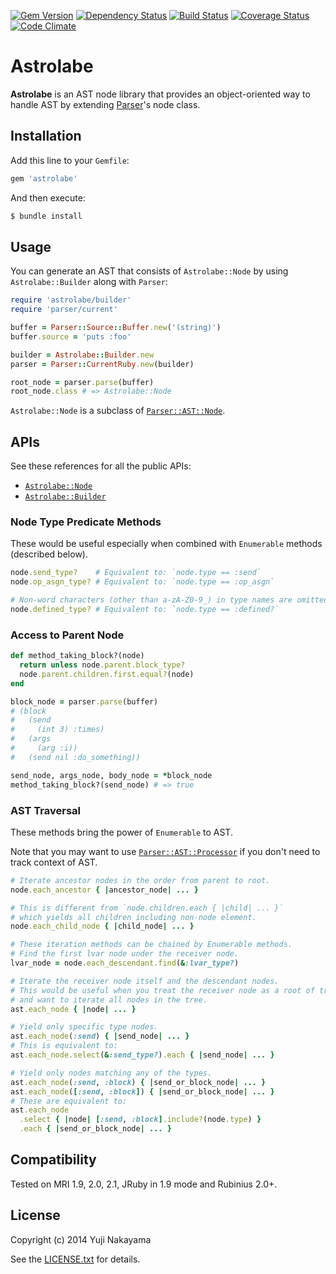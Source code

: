 [![Gem Version](http://img.shields.io/gem/v/astrolabe.svg)](http://badge.fury.io/rb/astrolabe)
[![Dependency Status](http://img.shields.io/gemnasium/yujinakayama/astrolabe.svg)](https://gemnasium.com/yujinakayama/astrolabe)
[![Build Status](https://travis-ci.org/yujinakayama/astrolabe.svg?branch=master)](https://travis-ci.org/yujinakayama/astrolabe)
[![Coverage Status](http://img.shields.io/coveralls/yujinakayama/astrolabe/master.svg)](https://coveralls.io/r/yujinakayama/astrolabe)
[![Code Climate](http://img.shields.io/codeclimate/github/yujinakayama/astrolabe.svg)](https://codeclimate.com/github/yujinakayama/astrolabe)

# Astrolabe

**Astrolabe** is an AST node library that provides an object-oriented way to handle AST by extending [Parser](https://github.com/whitequark/parser)'s node class.

## Installation

Add this line to your `Gemfile`:

```ruby
gem 'astrolabe'
```

And then execute:

```bash
$ bundle install
```

## Usage

You can generate an AST that consists of `Astrolabe::Node` by using `Astrolabe::Builder` along with `Parser`:

```ruby
require 'astrolabe/builder'
require 'parser/current'

buffer = Parser::Source::Buffer.new('(string)')
buffer.source = 'puts :foo'

builder = Astrolabe::Builder.new
parser = Parser::CurrentRuby.new(builder)

root_node = parser.parse(buffer)
root_node.class # => Astrolabe::Node
```

`Astrolabe::Node` is a subclass of [`Parser::AST::Node`](http://rubydoc.info/gems/parser/Parser/AST/Node).

## APIs

See these references for all the public APIs:

* [`Astrolabe::Node`](http://rubydoc.info/gems/astrolabe/Astrolabe/Node)
* [`Astrolabe::Builder`](http://rubydoc.info/gems/astrolabe/Astrolabe/Builder)

### Node Type Predicate Methods

These would be useful especially when combined with `Enumerable` methods (described below).

```ruby
node.send_type?    # Equivalent to: `node.type == :send`
node.op_asgn_type? # Equivalent to: `node.type == :op_asgn`

# Non-word characters (other than a-zA-Z0-9_) in type names are omitted.
node.defined_type? # Equivalent to: `node.type == :defined?`
```

### Access to Parent Node

```ruby
def method_taking_block?(node)
  return unless node.parent.block_type?
  node.parent.children.first.equal?(node)
end

block_node = parser.parse(buffer)
# (block
#   (send
#     (int 3) :times)
#   (args
#     (arg :i))
#   (send nil :do_something))

send_node, args_node, body_node = *block_node
method_taking_block?(send_node) # => true
```

### AST Traversal

These methods bring the power of `Enumerable` to AST.

Note that you may want to use [`Parser::AST::Processor`](http://rubydoc.info/gems/parser/Parser/AST/Processor)
if you don't need to track context of AST.

```ruby
# Iterate ancestor nodes in the order from parent to root.
node.each_ancestor { |ancestor_node| ... }

# This is different from `node.children.each { |child| ... }`
# which yields all children including non-node element.
node.each_child_node { |child_node| ... }

# These iteration methods can be chained by Enumerable methods.
# Find the first lvar node under the receiver node.
lvar_node = node.each_descendant.find(&:lvar_type?)

# Iterate the receiver node itself and the descendant nodes.
# This would be useful when you treat the receiver node as a root of tree
# and want to iterate all nodes in the tree.
ast.each_node { |node| ... }

# Yield only specific type nodes.
ast.each_node(:send) { |send_node| ... }
# This is equivalent to:
ast.each_node.select(&:send_type?).each { |send_node| ... }

# Yield only nodes matching any of the types.
ast.each_node(:send, :block) { |send_or_block_node| ... }
ast.each_node([:send, :block]) { |send_or_block_node| ... }
# These are equivalent to:
ast.each_node
  .select { |node| [:send, :block].include?(node.type) }
  .each { |send_or_block_node| ... }
```

## Compatibility

Tested on MRI 1.9, 2.0, 2.1, JRuby in 1.9 mode and Rubinius 2.0+.

## License

Copyright (c) 2014 Yuji Nakayama

See the [LICENSE.txt](LICENSE.txt) for details.

